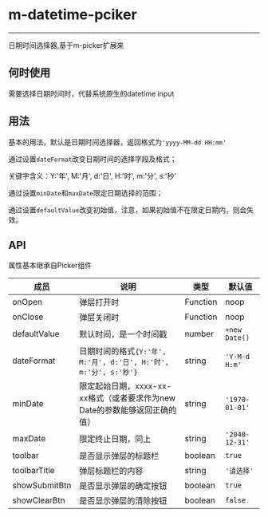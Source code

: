 # m-datetime-pciker

---

日期时间选择器,基于m-picker扩展来

## 何时使用

需要选择日期时间时，代替系统原生的datetime input

## 用法

基本的用法，默认是日期时间选择器，返回格式为`'yyyy-MM-dd HH:mm'`

通过设置`dateFormat`改变日期时间的选择字段及格式；

关键字含义：Y:'年', M:'月', d:'日', H:'时', m:'分', s:'秒'

通过设置`minDate`和`maxDate`限定日期选择的范围；

通过设置`defaultValue`改变初始值，注意，如果初始值不在限定日期内，则会失效。


## API

属性基本继承自Picker组件

| 成员        | 说明           | 类型               | 默认值       |
|-------------|----------------|--------------------|--------------|
| onOpen      |  弹层打开时  | Function | noop       |
| onClose   | 弹层关闭时 | Function | noop |
| defaultValue | 默认时间，是一个时间戳 | number | `+new Date()` |
| dateFormat | 日期时间的格式`{Y:'年', M:'月', d:'日', H:'时', m:'分', s:'秒'}` | string | `'Y-M-d H:m'` |
| minDate | 限定起始日期，xxxx-xx-xx格式（或者要求作为new Date的参数能够返回正确的值）| string | `'1970-01-01'` |
| maxDate | 限定终止日期，同上 | string | `'2040-12-31'` |
| toolbar | 是否显示弹层的标题栏 | boolean | `true` |
| toolbarTitle | 弹层标题栏的内容 | string | `'请选择'` | 
| showSubmitBtn | 是否显示弹层的确定按钮 | boolean | `true` |
| showClearBtn | 是否显示弹层的清除按钮 | boolean | `false` |


